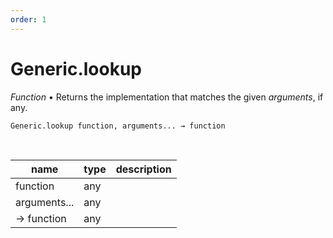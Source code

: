 ```yaml
---
order: 1
---
```

# Generic.lookup

_Function_ &bull; Returns the implementation that matches the given _arguments_, if any.

<pre><code>Generic.lookup function, arguments... &rarr; function</code></pre>
<br>

| name | type | description |
|------|------|-------------|
|function|any||
|arguments...|any||
|&rarr; function|any||



